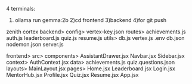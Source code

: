 4 terminals:
1) ollama run gemma:2b
2)cd frontend
3)backend
4)for git push

zenith cortex
backend>
     config>
           vertex-key.json
     routes>
           achievements.js
           auth.js
           leaderboard.js
           quiz.js
           resume.js
     utils>
           db.js
           vertex.js
     .env
     db.json
     nodemon.json
     server.js

frontend>
    src>
       components>
       AssistantDrawer.jsx
       Navbar.jsx
       Sidebar.jsx
    context>
       AuthContext.jsx
    data>
       achievements.js
       quiz.questions.json
    layouts>
       MainLayout.jsx
    pages> 
       Home.jsx
       Leaderboard.jsx
       Login.jsx
       MentorHub.jsx
       Profile.jsx
       Quiz.jsx
       Resume.jsx
    App.jsx